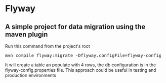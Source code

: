 # Flyway
## A simple project for data migration using the maven plugin
Run this command from the project's root
<pre>
mvn compile flyway:migrate -Dflyway.configFile=flyway-config.properties
</pre>
It will create a table an populate with 4 rows, the db configuration is in the flyway-config.properties file. This approach could be useful in testing and production environments
